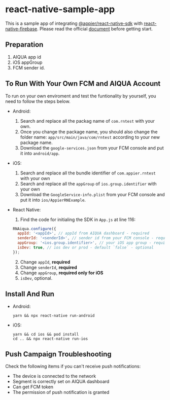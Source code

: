 # react-native-sample-app

This is a sample app of integrating [@appier/react-native-sdk](https://www.npmjs.com/package/@appier/react-native-sdk) with [react-native-firebase](https://rnfirebase.io/).
Please read the official [document](https://docs.aiqua.appier.com/docs/versions-for-react-native-integration) before getting start.

## Preparation

1. AIQUA app id
2. iOS appGroup
3. FCM sender id.

## To Run With Your Own FCM and AIQUA Account

To run on your own enviroment and test the funtionality by yourself, you need to follow the steps below.

- Android:
  1. Search and replace all the packag name of `com.rntest` with your own.
  2. Once you change the package name, you should also change the folder name: `app/src/main/java/com/rntest` according to your new package name.
  3. Download the `google-services.json` from your FCM console and put it into `android/app`.

- iOS:
  1. Search and replace all the bundle identifier of `com.appier.rntest` with your own
  2. Search and replace all the `appGroup` of `ios.group.identifier` with your own
  3. Download the `GoogleService-info.plist` from your FCM console and put it into `ios/AppierRNExample`.

- React Native:
  1. Find the code for initialing the SDK in `App.js` at line 116:

    ``` javascript
    RNAiqua.configure({
      appId: '<appId>', // appId from AIQUA dashboard - required
      senderId: '<senderId>', // sender id from your FCM console - required
      appGroup: '<ios.group.identifier>', // your iOS app group - required for iOS
      isDev: true, // ios dev or prod - default `false` - optional
    });
    ```

  2. Change `appId`, **required**
  3. Change `senderId`, **required**
  4. Change `appGroup`, **required only for iOS**
  5. `isDev`, optional.

## Install And Run

- Android:

  ```shell
  yarn && npx react-native run-android
  ```

- iOS:

  ```shell
  yarn && cd ios && pod install
  cd .. && npx react-native run-ios
  ```
  
## Push Campaign Troubleshooting

Check the following items if you can't receive push notifications:

- The device is connected to the network
- Segment is correctly set on AIQUA dashboard
- Can get FCM token
- The permission of push notification is granted

